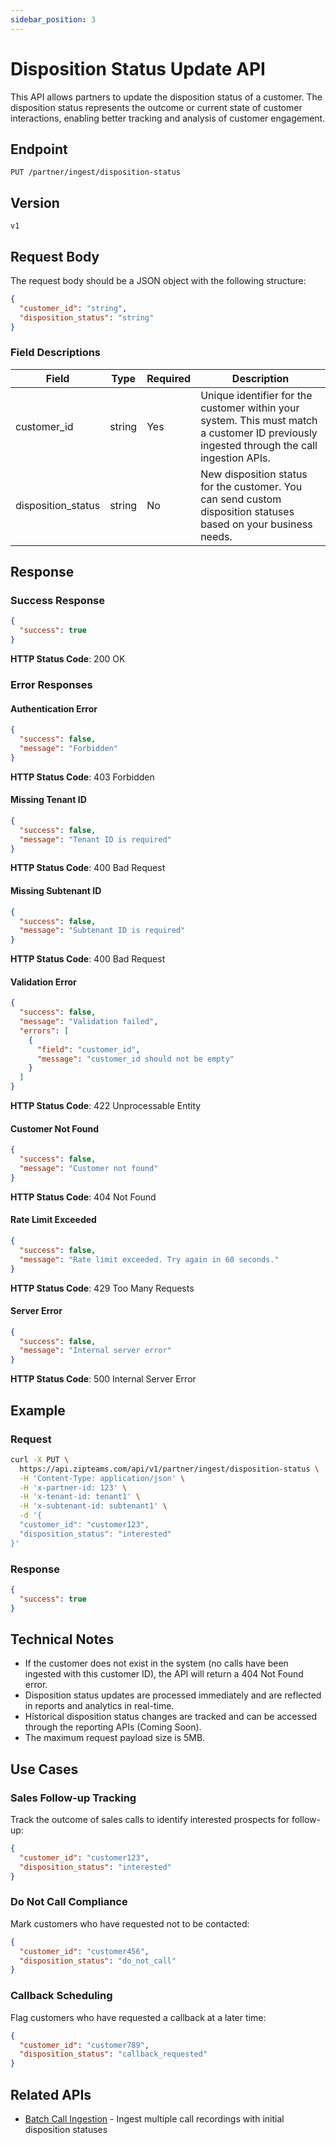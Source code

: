 ```yaml
---
sidebar_position: 3
---
```


# Disposition Status Update API

This API allows partners to update the disposition status of a customer. The disposition status represents the outcome or current state of customer interactions, enabling better tracking and analysis of customer engagement.

## Endpoint

```
PUT /partner/ingest/disposition-status
```

## Version

`v1`

## Request Body

The request body should be a JSON object with the following structure:

```json
{
  "customer_id": "string",
  "disposition_status": "string"
}
```

### Field Descriptions

| Field | Type | Required | Description                                                                                                                               |
|-------|------|----------|-------------------------------------------------------------------------------------------------------------------------------------------|
| customer_id | string | Yes | Unique identifier for the customer within your system. This must match a customer ID previously ingested through the call ingestion APIs. |
| disposition_status | string | No | New disposition status for the customer. You can send custom disposition statuses based on your business needs.                           |

## Response

### Success Response

```json
{
  "success": true
}
```

**HTTP Status Code**: 200 OK

### Error Responses

#### Authentication Error

```json
{
  "success": false,
  "message": "Forbidden"
}
```

**HTTP Status Code**: 403 Forbidden

#### Missing Tenant ID

```json
{
  "success": false,
  "message": "Tenant ID is required"
}
```

**HTTP Status Code**: 400 Bad Request

#### Missing Subtenant ID

```json
{
  "success": false,
  "message": "Subtenant ID is required"
}
```

**HTTP Status Code**: 400 Bad Request

#### Validation Error

```json
{
  "success": false,
  "message": "Validation failed",
  "errors": [
    {
      "field": "customer_id",
      "message": "customer_id should not be empty"
    }
  ]
}
```

**HTTP Status Code**: 422 Unprocessable Entity

#### Customer Not Found

```json
{
  "success": false,
  "message": "Customer not found"
}
```

**HTTP Status Code**: 404 Not Found

#### Rate Limit Exceeded

```json
{
  "success": false,
  "message": "Rate limit exceeded. Try again in 60 seconds."
}
```

**HTTP Status Code**: 429 Too Many Requests

#### Server Error

```json
{
  "success": false,
  "message": "Internal server error"
}
```

**HTTP Status Code**: 500 Internal Server Error

## Example

### Request

```bash
curl -X PUT \
  https://api.zipteams.com/api/v1/partner/ingest/disposition-status \
  -H 'Content-Type: application/json' \
  -H 'x-partner-id: 123' \
  -H 'x-tenant-id: tenant1' \
  -H 'x-subtenant-id: subtenant1' \
  -d '{
  "customer_id": "customer123",
  "disposition_status": "interested"
}'
```

### Response

```json
{
  "success": true
}
```

## Technical Notes

- If the customer does not exist in the system (no calls have been ingested with this customer ID), the API will return a 404 Not Found error.
- Disposition status updates are processed immediately and are reflected in reports and analytics in real-time.
- Historical disposition status changes are tracked and can be accessed through the reporting APIs (Coming Soon).
- The maximum request payload size is 5MB.

## Use Cases

### Sales Follow-up Tracking

Track the outcome of sales calls to identify interested prospects for follow-up:

```json
{
  "customer_id": "customer123",
  "disposition_status": "interested"
}
```

### Do Not Call Compliance

Mark customers who have requested not to be contacted:

```json
{
  "customer_id": "customer456",
  "disposition_status": "do_not_call"
}
```

### Callback Scheduling

Flag customers who have requested a callback at a later time:

```json
{
  "customer_id": "customer789",
  "disposition_status": "callback_requested"
}
```

## Related APIs

- [Batch Call Ingestion](./batch-call-ingestion.md) - Ingest multiple call recordings with initial disposition statuses
